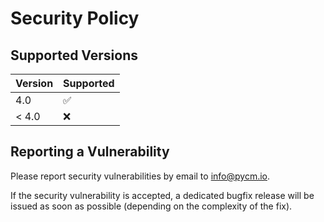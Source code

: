 # Security Policy

## Supported Versions

| Version       | Supported          |
| ------------- | ------------------ |
| 4.0           | :white_check_mark: |
| < 4.0         | :x:                |

## Reporting a Vulnerability

Please report security vulnerabilities by email to [info@pycm.io](mailto:info@pycm.io "info@pycm.io").

If the security vulnerability is accepted, a dedicated bugfix release will be issued as soon as possible (depending on the complexity of the fix).